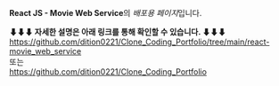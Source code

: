 **React JS - Movie Web Service**의 *배포용 페이지*입니다.

**⬇⬇⬇ 자세한 설명은 아래 링크를 통해 확인할 수 있습니다. ⬇⬇⬇**  
https://github.com/dition0221/Clone_Coding_Portfolio/tree/main/react-movie_web_service  
또는  
https://github.com/dition0221/Clone_Coding_Portfolio
